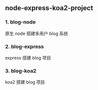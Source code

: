 ## node-express-koa2-project

### 1. blog-node

原生 node 搭建多用户 blog 系统

### 2. blog-express

express 搭建 blog 项目


### 3. blog-koa2

koa2 搭建 blog 项目

